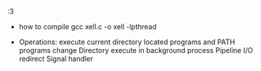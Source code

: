 :3

- how to compile 
gcc xell.c -o xell -lpthread

- Operations: 
execute current directory located programs and PATH programs
change Directory
execute in background process
Pipeline
I/O redirect
Signal handler

